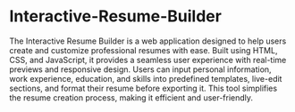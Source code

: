 # Interactive-Resume-Builder
The Interactive Resume Builder is a web application designed to help users create and customize professional resumes with ease. Built using HTML, CSS, and JavaScript, it provides a seamless user experience with real-time previews and responsive design. Users can input personal information, work experience, education, and skills into predefined templates, live-edit sections, and format their resume before exporting it. This tool simplifies the resume creation process, making it efficient and user-friendly.
